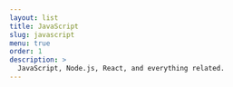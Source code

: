 ```yaml
---
layout: list
title: JavaScript
slug: javascript
menu: true
order: 1
description: >
  JavaScript, Node.js, React, and everything related.
---
```


